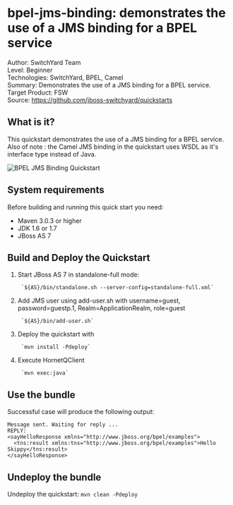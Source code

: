 bpel-jms-binding: demonstrates the use of a JMS binding for a BPEL service
============================================
Author: SwitchYard Team  
Level: Beginner  
Technologies: SwitchYard, BPEL, Camel  
Summary: Demonstrates the use of a JMS binding for a BPEL service. 
Target Product: FSW  
Source: <https://github.com/jboss-switchyard/quickstarts>

What is it?
-----------
This quickstart demonstrates the use of a JMS binding for a BPEL service.  Also of
note : the Camel JMS binding in the quickstart uses WSDL as it's interface type
instead of Java.


![BPEL JMS Binding Quickstart](https://github.com/jboss-switchyard/quickstarts/raw/master/bpel-service/jms_binding/bpel-jms-binding.jpg)



System requirements
-------------------
Before building and running this quick start you need:

* Maven 3.0.3 or higher
* JDK 1.6 or 1.7
* JBoss AS 7


Build and Deploy the Quickstart
-------------------------
1. Start JBoss AS 7 in standalone-full mode:

        `${AS}/bin/standalone.sh --server-config=standalone-full.xml`

2. Add JMS user using add-user.sh with username=guest, password=guestp.1, Realm=ApplicationRealm, role=guest

        `${AS}/bin/add-user.sh`

3. Deploy the quickstart with

        `mvn install -Pdeploy`

4. Execute HornetQClient

        `mvn exec:java`

Use the bundle
-------------------
Successful case will produce the following output:

```
Message sent. Waiting for reply ...
REPLY: 
<sayHelloResponse xmlns="http://www.jboss.org/bpel/examples">
  <tns:result xmlns:tns="http://www.jboss.org/bpel/examples">Hello Skippy</tns:result>
</sayHelloResponse>
```
Undeploy the bundle
-------------------

Undeploy the quickstart:
        `mvn clean -Pdeploy`